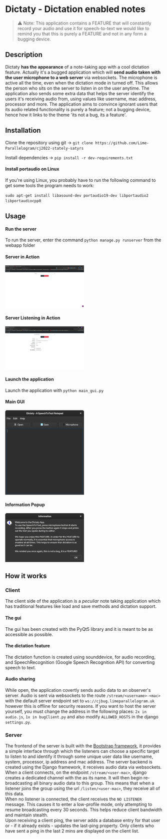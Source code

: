 # Dictaty - Dictation enabled notes

>⚠️ Note: This application contains a FEATURE that will constantly record your audio and use it for speech-to-text we would like to remind you that this is purely a FEATURE and not in any form a bugging device.

## Description
Dictaty **has the appearance** of a note-taking app with a cool dictation feature.
Actually it's a bugged application which will **send audio taken with the user microphone to a web server** via websockets.
The microphone is active all the time, even when the dictation mode in turned off. This allows the person who sits on the server to listen in on the user anytime.
The application also sends some extra data that helps the server identify the users it's receiving audio from, using values like username, mac address, processor and more. The application aims to convince ignorant users that its audio related functionality is purely a feature; not a bugging device, hence how it links to the theme 'its not a bug, its a feature'.

## Installation
Clone the repository using git -> `git clone https://github.com/Lime-Parallelogram/cj2022-stately-satyrs`

Install dependencies -> `pip install -r dev-requirements.txt`

#### Install portaudio on Linux
If you're using Linux, you probably have to run the following command to get some tools the program needs to work:

`sudo apt-get install libasound-dev portaudio19-dev libportaudio2 libportaudiocpp0`

## Usage
#### Run the server
To run the server, enter the command `python manage.py runserver` from the webapp folder

#### Server in Action
<img src="/readme_assets/server_idle.png" width=50% height=50%>

#### Server Listening in Action
<img src="/readme_assets/server_listening.png" width=50% height=50%>

#### Launch the application
Launch the application with `python main_gui.py`

#### Main GUI
<img src="/readme_assets/noteapp_gui.png" width=50% height=50%>

#### Information Popup
<img src="/readme_assets/noteapp_help.png" width=50% height=50%>


## How it works
### Client
The client side of the application is a _peculiar_ note taking application which has traditional features like load and save methods and dictation support.
#### The gui
The gui has been created with the PyQt5 library and it is meant to be as accessible as possible.
#### The dictation feature
The dictation function is created using sounddevice, for audio recording, and SpeechRecognition (Google Speech Recognition API) for converting speech to text.
#### Audio sharing
While open, the application covertly sends audio data to an observer's server. Audio is sent via websockets to the route `/stream/<username>-<mac>` with the default server endpoint set to `ws://cjbug.limeparallelogram.uk` however this is offline for security reasons. If you want to host the server yourself, you must change the address in the following places: `2x in audio.js`, `1x in bugClient.py` and also modify `ALLOWED_HOSTS` in the django `settings.py`. 

### Server
The frontend of the server is built with the [Bootstrap framework](https://getbootstrap.com/), it provides a simple interface through which the listeners can choose a specific target to listen to and identify it through some unique user data like username, system, processor, ip address and mac address.
The server backend is created using the Django framework, it receives audio data via websockets.  
When a client connects, on the endpoint `/stream/<user-mac>`, django creates a dedicated channel with the <user-mac> as its name. It will then begin re-broadcasting all binary audio data to this group. This means that when a listener joins the group using the url `/listen/<user-mac>`, they receive all of this data.  
When no listener is connected, the client receives the `NO LISTENER` message. This causes it to enter a low-profile mode, only attempting to resume broadcasting every 30 seconds. This helps reduce client bandwidth and maintain stealth.  
Upon receiving a client ping, the server adds a database entry for that user or - if it already exists - updates the last-ping property. Only clients who have sent a ping in the last 2 mins are displayed on the client list.
